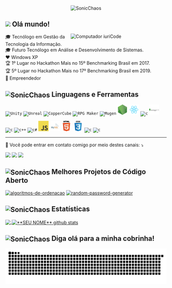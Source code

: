 
<div align="center">
<img align="center" src="http://www.powersonic.com.br/index/sonic_a_2.gif"  alt="SonicChaos">
</div>

## <img src="https://media.giphy.com/media/hvRJCLFzcasrR4ia7z/giphy.gif" width="28"> **Olá mundo!**  
<img src="https://64.media.tumblr.com/aaaf8c8051b2fc910c848068e29a0a44/6279ad71e2547ae6-4c/s2048x3072/0fb86d7a3962dec7d27eda3bf09cc98a4dcd8201.gif"  width="300px" align="right" alt="Computador iuriCode">

<p align="left"> 
🎓 Tecnólogo em Gestão da Tecnologia da Informação.<br>
🎓 Futuro Tecnólogo em Análise e Desenvolvimento de Sistemas.<br>
❤️ Windows XP <br>
🏆 1º Lugar no Hackathon Mais no 15º Benchmarking Brasil em 2017. <br>
🏆 5º Lugar no Hackathon Mais no 17º Benchmarking Brasil em 2019. <br>
💪 Empreendedor
</p>

## <img align="center" src="https://i.gifer.com/origin/e3/e3e3b4b39144906a9199db73beaf5c3e_w200.webp" width="28" alt="SonicChaos"> **Linguagens e Ferramentas**  

<code><img height="32" src="https://fadigeorge.files.wordpress.com/2010/02/unity_01.jpg" alt="Unity"/></code>
<code><img height="32" src="http://scalar.usc.edu/works/unity-chapter/media/unreal.png" alt="Unreal"/></code>
<code><img height="32" src="https://www.ambiera.com/coppercube/doc/images/ccicon.png" alt="CopperCube"/></code>
<code><img height="32" src="https://pbs.twimg.com/profile_images/1252304361813938177/K-rTXn4R_400x400.jpg" alt="RPG Maker"/></code>
<code><img height="32" src="https://styles.redditmedia.com/t5_2siel/styles/communityIcon_t43yo1toewz01.png" alt="Mugen"/></code>
<code><img height="32" src="https://raw.githubusercontent.com/github/explore/80688e429a7d4ef2fca1e82350fe8e3517d3494d/topics/nodejs/nodejs.png" alt="Nodejs"/></code>
<code><img height="32" src="https://raw.githubusercontent.com/github/explore/80688e429a7d4ef2fca1e82350fe8e3517d3494d/topics/react/react.png" alt="React"/></code>
<code><img height="32" src="https://yt3.ggpht.com/ytc/AKedOLRt1d4p7bPylasq_66BIC8-k3hkyVjJ2JICQITK=s900-c-k-c0x00ffffff-no-rj" alt="c"/></code>
<code><img height="32" src="https://raw.githubusercontent.com/github/explore/80688e429a7d4ef2fca1e82350fe8e3517d3494d/topics/mongodb/mongodb.png" alt="MongoDB"/></code>

<code><img height="32" src="https://freepikpsd.com/media/2019/10/c-programming-logo-png-2-Png-Transparent-Images.png" alt="c"/></code>
<code><img height="32" src="https://upload.wikimedia.org/wikipedia/commons/thumb/1/18/ISO_C%2B%2B_Logo.svg/1822px-ISO_C%2B%2B_Logo.svg.png" alt="c++"/></code>
<code><img height="32" src="https://seeklogo.com/images/C/c-sharp-c-logo-02F17714BA-seeklogo.com.png" alt="c#"/></code>
<code><img height="32" src="https://raw.githubusercontent.com/github/explore/80688e429a7d4ef2fca1e82350fe8e3517d3494d/topics/javascript/javascript.png" alt="Javascript"/></code>
<code><img height="32" src="https://raw.githubusercontent.com/github/explore/80688e429a7d4ef2fca1e82350fe8e3517d3494d/topics/mysql/mysql.png" alt="MySQL"/></code>
<code><img height="32" src="https://raw.githubusercontent.com/github/explore/80688e429a7d4ef2fca1e82350fe8e3517d3494d/topics/html/html.png" alt="HTML5"/></code>
<code><img height="32" src="https://raw.githubusercontent.com/github/explore/80688e429a7d4ef2fca1e82350fe8e3517d3494d/topics/css/css.png" alt="CSS"/></code>
<code><img height="32" src="https://seeklogo.com/images/D/dart-logo-FDA1939EC4-seeklogo.com.png" alt="c"/></code>
<code><img height="32" src="https://static.cloud-boxloja.com/lojas/wyfyg/produtos/6ddcc295-ee36-4a7f-be1a-ebeb192bacd5.jpg" alt="c"/></code>

---

<p align="left">
  💌 Você pode entrar em contato comigo por meio destes canais: ⤵️
</p>

<p align="left">
 
  <a href="https://www.linkedin.com/in/gustavohpatricio/" alt="Linkedin">
  <img src="https://img.shields.io/badge/-Linkedin-0e76a8?style=flat-square&logo=Linkedin&logoColor=white&link=https://www.linkedin.com/in/gustavohpatricio/" /></a>

  <a href="https://facebook.com/ghpvampiro" alt="Facebook">
  <img src="https://img.shields.io/badge/-Facebook-3b5998?style=flat-square&labelColor=3b5998&logo=facebook&logoColor=white&link=https://facebook.com/ghpvampiro"/></a>

  <a href="https://www.instagram.com/zerosenpai/" alt="Instagram">
  <img src="https://img.shields.io/badge/-Instagram-DF0174?style=flat-square&labelColor=DF0174&logo=instagram&logoColor=white&link=https://www.instagram.com/zerosenpai/"/></a>
</p>  

## <img align="center" src="https://i.gifer.com/origin/a9/a95ef9bce2a1d53accc6a8018df04ff6_w200.webp" width="28" alt="SonicChaos"> Melhores Projetos de Código Aberto

<!-- Repo info cards - https://github.com/anuraghazra/github-readme-stats -->
<!-- Small repo cards (fork) - https://github.com/DenverCoder1/github-readme-stats -->
<p align="left">
  

  <p align="left">
  <a href="https://github.com/ghpvampiro/algoritmos-de-ordenacao"><img width="282" src="https://denvercoder1-github-readme-stats.vercel.app/api/pin/?username=ghpvampiro&repo=algoritmos-de-ordenacao&show_icons=true" alt="algoritmos-de-ordenacao"></a>
  <a href="https://github.com/ghpvampiro/random-password-generator"><img width="282" src="https://denvercoder1-github-readme-stats.vercel.app/api/pin/?username=ghpvampiro&repo=random-password-generator&show_icons=true" alt="random-password-generator"></a>
  
  
</p>

## <img align="center" src="https://www.powersonic.com.br/downloads/gifs/others/screen01.gif" width="35" alt="SonicChaos"> **Estatísticas**

<a href="https://github.com/ghpvampiro">
  <img align="center" src="https://github-readme-stats.vercel.app/api/top-langs/?username=ghpvampiro&hide_langs_below=1" />
</a>

<a href="https://github.com/ghpvampiro">
 <img align="center" src="https://github-readme-stats.vercel.app/api?username=ghpvampiro&show_icons=true&line_height=27" alt="**SEU NOME** github stats"/>
</a>


## <img align="center" src="https://c.tenor.com/LsWXtjDh6lYAAAAi/hytale-hytale-game.gif" width="40" alt="SonicChaos"> **Diga olá para a minha cobrinha!**

![Snake animation](https://github.com/ghpvampiro/ghpvampiro/blob/output/github-contribution-grid-snake.svg)


